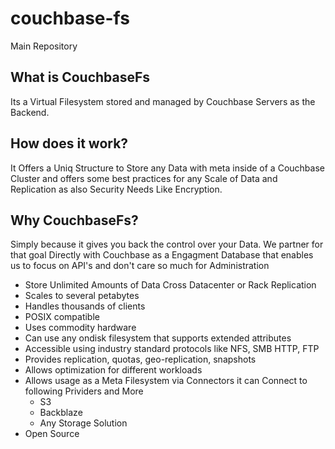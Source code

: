 # couchbase-fs
Main Repository

## What is CouchbaseFs
Its a Virtual Filesystem stored and managed by Couchbase Servers as the Backend.

## How does it work?
It Offers a Uniq Structure to Store any Data with meta inside of a Couchbase Cluster and offers some best practices for any Scale of Data and Replication as also Security Needs Like Encryption.

## Why CouchbaseFs?
Simply because it gives you back the control over your Data. We partner for that goal Directly with Couchbase as a Engagment Database that enables us to focus on API's and don't care so much for Administration

- Store Unlimited Amounts of Data Cross Datacenter or Rack Replication
- Scales to several petabytes
- Handles thousands of clients
- POSIX compatible
- Uses commodity hardware
- Can use any ondisk filesystem that supports extended attributes
- Accessible using industry standard protocols like NFS, SMB HTTP, FTP
- Provides replication, quotas, geo-replication, snapshots
- Allows optimization for different workloads
- Allows usage as a Meta Filesystem via Connectors it can Connect to following Prividers and More
  - S3
  - Backblaze
  - Any Storage Solution
- Open Source


